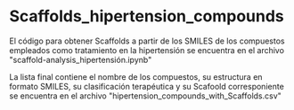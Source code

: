# Scaffolds_hipertension_compounds
El código para obtener Scaffolds a partir de los SMILES de los compuestos empleados como tratamiento en la hipertensión se encuentra en el archivo "scaffold-analysis_hipertensión.ipynb"

La lista final contiene el nombre de los compuestos, su estructura en formato SMILES, su clasificación terapéutica y su Scafoold corresponiente se encuentra en el archivo "hipertension_compounds_with_Scaffolds.csv"
